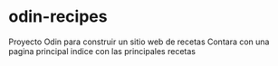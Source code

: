 # odin-recipes
Proyecto Odin para construir un sitio web de recetas
Contara con una pagina principal indice con las principales recetas

